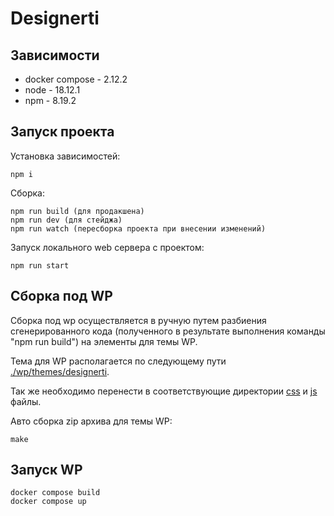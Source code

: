 # Designerti
## Зависимости

* docker compose - 2.12.2
* node - 18.12.1
* npm - 8.19.2

## Запуск проекта
Установка зависимостей:

    npm i

Сборка:

    npm run build (для продакшена)
    npm run dev (для стейджа)
    npm run watch (пересборка проекта при внесении изменений)    

Запуск локального web сервера с проектом:

    npm run start

## Сборка под WP

Сборка под wp осуществляется в ручную путем разбиения сгенерированного кода (полученного в результате выполнения команды "npm run build") на элементы для темы WP.

Тема для WP располагается по следующему пути [./wp/themes/designerti](./wp/themes/designerti).

Так же необходимо перенести в соответствующие директории [css](./wp/themes/designerti/assets/css) и [js](./wp/themes/designerti/assets/js) файлы.

Авто сборка zip архива для темы WP:

    make

## Запуск WP

    docker compose build
    docker compose up